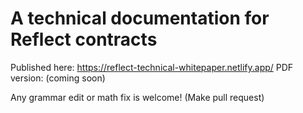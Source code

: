 # A technical documentation for Reflect contracts

Published here: https://reflect-technical-whitepaper.netlify.app/  PDF version: (coming soon)

Any grammar edit or math fix is welcome!  (Make pull request)
